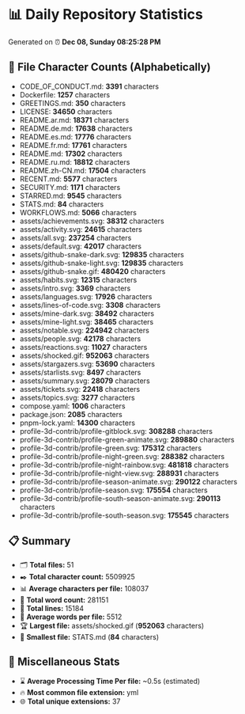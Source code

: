 # 📊 Daily Repository Statistics
Generated on ⏰ **Dec 08, Sunday 08:25:28 PM**

## 📂 File Character Counts (Alphabetically)
- CODE_OF_CONDUCT.md: **3391** characters
- Dockerfile: **1257** characters
- GREETINGS.md: **350** characters
- LICENSE: **34650** characters
- README.ar.md: **18371** characters
- README.de.md: **17638** characters
- README.es.md: **17776** characters
- README.fr.md: **17761** characters
- README.md: **17302** characters
- README.ru.md: **18812** characters
- README.zh-CN.md: **17504** characters
- RECENT.md: **5577** characters
- SECURITY.md: **1171** characters
- STARRED.md: **9545** characters
- STATS.md: **84** characters
- WORKFLOWS.md: **5066** characters
- assets/achievements.svg: **38312** characters
- assets/activity.svg: **24615** characters
- assets/all.svg: **237254** characters
- assets/default.svg: **42017** characters
- assets/github-snake-dark.svg: **129835** characters
- assets/github-snake-light.svg: **129835** characters
- assets/github-snake.gif: **480420** characters
- assets/habits.svg: **12315** characters
- assets/intro.svg: **3369** characters
- assets/languages.svg: **17926** characters
- assets/lines-of-code.svg: **3308** characters
- assets/mine-dark.svg: **38492** characters
- assets/mine-light.svg: **38465** characters
- assets/notable.svg: **224942** characters
- assets/people.svg: **42178** characters
- assets/reactions.svg: **11027** characters
- assets/shocked.gif: **952063** characters
- assets/stargazers.svg: **53690** characters
- assets/starlists.svg: **8497** characters
- assets/summary.svg: **28079** characters
- assets/tickets.svg: **22418** characters
- assets/topics.svg: **3277** characters
- compose.yaml: **1006** characters
- package.json: **2085** characters
- pnpm-lock.yaml: **14300** characters
- profile-3d-contrib/profile-gitblock.svg: **308288** characters
- profile-3d-contrib/profile-green-animate.svg: **289880** characters
- profile-3d-contrib/profile-green.svg: **175312** characters
- profile-3d-contrib/profile-night-green.svg: **288382** characters
- profile-3d-contrib/profile-night-rainbow.svg: **481818** characters
- profile-3d-contrib/profile-night-view.svg: **288931** characters
- profile-3d-contrib/profile-season-animate.svg: **290122** characters
- profile-3d-contrib/profile-season.svg: **175554** characters
- profile-3d-contrib/profile-south-season-animate.svg: **290113** characters
- profile-3d-contrib/profile-south-season.svg: **175545** characters

## 📋 Summary
- 🗂️ **Total files:** 51
- ✒️ **Total character count:** 5509925
- 📊 **Average characters per file:** 108037
- 📝 **Total word count:** 281151
- 🧾 **Total lines:** 15184
- 📐 **Average words per file:** 5512
- 🏆 **Largest file:** assets/shocked.gif (**952063** characters)
- 🥉 **Smallest file:** STATS.md (**84** characters)

## 🌟 Miscellaneous Stats
- ⌛ **Average Processing Time Per file:** ~0.5s (estimated)
- 🔥 **Most common file extension:** yml
- 🌐 **Total unique extensions:** 37
